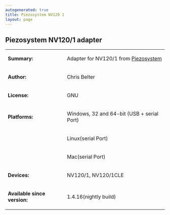 ```yaml
---
autogenerated: true
title: Piezosystem NV120 1
layout: page
---
```


## Piezosystem NV120/1 adapter

<table>
<tr>
<td markdown="1">

**Summary:**

</td>
<td markdown="1">

Adapter for NV120/1 from
[Piezosystem](http://http://www.piezosystem.com/)

</td>
</tr>
<tr>
<td markdown="1">

**Author:**

</td>
<td markdown="1">

Chris Belter

</td>
</tr>
<tr>
<td markdown="1">

**License:**

</td>
<td markdown="1">

GNU

</td>
</tr>
<tr>
<td markdown="1">

**Platforms:**

</td>
<td markdown="1">

Windows, 32 and 64-bit (USB + serial Port)

</td>
</tr>
<tr>
<td markdown="1">
</td>
<td markdown="1">

Linux(serial Port)

</td>
</tr>
<tr>
<td markdown="1">
</td>
<td markdown="1">

Mac(serial Port)

</td>
</tr>
<tr>
<td markdown="1">

**Devices:**

</td>
<td markdown="1">

NV120/1, NV120/1CLE

</td>
</tr>
<tr>
<td markdown="1">

**Available since version:**

</td>
<td markdown="1">

1.4.16(nightly build)

</td>
</table>

